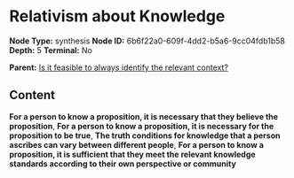 # Relativism about Knowledge

**Node Type:** synthesis
**Node ID:** 6b6f22a0-609f-4dd2-b5a6-9cc04fdb1b58
**Depth:** 5
**Terminal:** No

**Parent:** [Is it feasible to always identify the relevant context?](is-it-feasible-to-always-identify-the-relevant-context-antithesis-d3d62c86-e375-4351-a75b-aafae1afe01c.md)

## Content

**For a person to know a proposition, it is necessary that they believe the proposition**, **For a person to know a proposition, it is necessary for the proposition to be true**, **The truth conditions for knowledge that a person ascribes can vary between different people**, **For a person to know a proposition, it is sufficient that they meet the relevant knowledge standards according to their own perspective or community**
